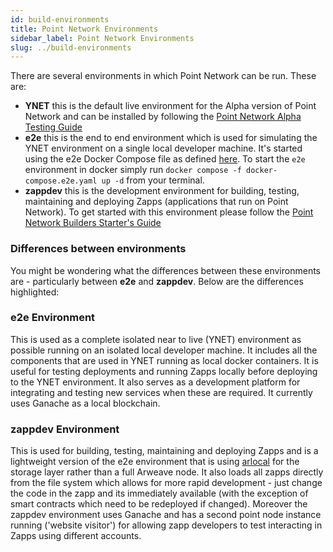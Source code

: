 ```yaml
---
id: build-environments
title: Point Network Environments
sidebar_label: Point Network Environments
slug: ../build-environments
---
```


There are several environments in which Point Network can be run. These are:

* **YNET** this is the default live environment for the Alpha version of Point Network and can be installed by following the [Point Network Alpha Testing Guide](https://github.com/pointnetwork/pointnetwork-dashboard/blob/main/ALPHA.md)
* **e2e** this is the end to end environment which is used for simulating the YNET environment on a single local developer machine. It's started using the e2e Docker Compose file as defined [here](https://github.com/pointnetwork/pointnetwork/blob/develop/docker-compose.e2e.yaml). To start the `e2e` environment in docker simply run `docker compose -f docker-compose.e2e.yaml up -d` from your terminal.
* **zappdev** this is the development environment for building, testing, maintaining and deploying Zapps (applications that run on Point Network). To get started with this environment please follow the [Point Network Builders Starter's Guide](./build-zapp-dev-environment-direct-install.md)

### Differences between environments

You might be wondering what the differences between these environments are - particularly between **e2e** and **zappdev**. Below are the differences highlighted:

### e2e Environment

This is used as a complete isolated near to live (YNET) environment as possible running on an isolated local developer machine. It includes all the components that are used in YNET running as local docker containers. It is useful for testing deployments and running Zapps locally before deploying to the YNET environment. It also serves as a development platform for integrating and testing new services when these are required. It currently uses Ganache as a local blockchain.

### zappdev Environment

This is used for building, testing, maintaining and deploying Zapps and is a lightweight version of the e2e environment that is using [arlocal](https://github.com/textury/arlocal) for the storage layer rather than a full Arweave node. It also loads all zapps directly from the file system which allows for more rapid development - just change the code in the zapp and its immediately available (with the exception of smart contracts which need to be redeployed if changed). Moreover the zappdev environment uses Ganache and has a second point node instance running ('website visitor') for allowing zapp developers to test interacting in Zapps using different accounts.
